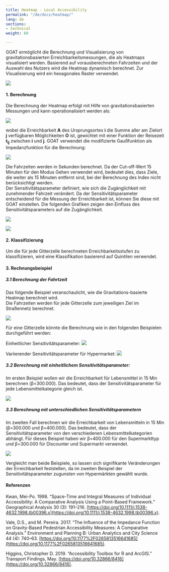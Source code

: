 ```yaml
---
title: Heatmap - Local Accessibility
permalink: "/de/docs/heatmap/"
lang: de
sections:
- technical
weight: 60

---
```

GOAT ermöglicht die Berechnung und Visualisierung von gravitationsbasierten Erreichbarkeitsmessungen, die als Heatmaps visualisiert werden. Basierend auf vorausberechneten Fahrzeiten und der Auswahl des Nutzers wird die Heatmap dynamisch berechnet. Zur Visualisierung wird ein hexagonales Raster verwendet.

![](/images/docs/technical_documentation/heatmap/heatmap.webp)

#### 1. Berechnung

Die Berechnung der Heatmap erfolgt mit Hilfe von gravitationsbasierten Messungen und kann operationalisiert werden als:

![](/images/docs/technical_documentation/heatmap/place-based_accessibility_measures.webp)

wobei die Erreichbarkeit <b>A</b> des Ursprungsortes <b>i</b> die Summe aller am Zielort <b>j</b> verfügbaren Möglichkeiten <b>O</b> ist, gewichtet mit einer Funktion der Reisezeit <b> t<sub>ij</sub></b> zwischen <b>i</b> und <b>j</b>. GOAT verwendet die modifizierte Gaußfunktion als Impedanzfunktion für die Berechnung:

![](/images/docs/technical_documentation/heatmap/Gaussian_function.webp)

Die Fahrzeiten werden in Sekunden berechnet. Da der Cut-off-Wert 15 Minuten für den Modus Gehen verwendet wird, bedeutet dies, dass Ziele, die weiter als 15 Minuten entfernt sind, bei der Berechnung des Index nicht berücksichtigt werden.  
 Der Sensitivitätsparameter definiert, wie sich die Zugänglichkeit mit zunehmender Fahrzeit verändert. Da der Sensitivitätsparameter entscheidend für die Messung der Erreichbarkeit ist, können Sie diese mit GOAT einstellen. Die folgenden Grafiken zeigen den Einfluss des Sensitivitätsparameters auf die Zugänglichkeit.

![](/images/docs/technical_documentation/heatmap/sensitivity_index_20000.webp)

![](/images/docs/technical_documentation/heatmap/sensitivity_index_30000.webp)

#### 2. Klassifizierung

Um die für jede Gitterzelle berechneten Erreichbarkeitsstufen zu klassifizieren, wird eine Klassifikation basierend auf Quintilen verwendet.

#### 3. Rechnungsbeispiel

##### 3.1 Berechnung der Fahrtzeit

Das folgende Beispiel veranschaulicht, wie die Gravitations-basierte Heatmap berechnet wird.  
Die Fahrzeiten werden für jede Gitterzelle zum jeweiligen Ziel im Straßennetz berechnet.

![](/images/docs/technical_documentation/heatmap/grid_groceries.webp)

Für eine Gitterzelle könnte die Berechnung wie in den folgenden Beispielen durchgeführt werden:

Einheitlicher Sensitivitätsparameter: ![](/images/docs/technical_documentation/heatmap/accessiblity_uniform_sensitivity-index.webp) 

Variierender Sensitivitätsparameter für Hypermarket: ![](/images/docs/technical_documentation/heatmap/accessiblity_different_sensitivity-indices.webp)

##### 3.2 Berechnung mit einheitlichem Sensitivitätsparameter: 

Im ersten Beispiel wollen wir die Erreichbarkeit für Lebensmittel in 15 Min berechnen (β=300.000).
Das bedeutet, dass der Sensitivitätsparameter für jede Lebensmittelkategorie gleich ist.


![](/images/docs/technical_documentation/heatmap/uniform_sensitivity.webp)

##### 3.3 Berechnung mit unterschiedlichen Sensitivitätsparametern

Im zweiten Fall berechnen wir die Erreichbarkeit von Lebensmitteln in 15 Min (β=300.000 und β=400.000). Das bedeutet, dass der Sensitivitätsparameter von den verschiedenen Lebensmittelkategorien abhängt. Für dieses Beispiel haben wir β=400.000 für den Supermarkttyp und β=300.000 für Discounter und Supermarkt verwendet.


![](/images/docs/technical_documentation/heatmap/different_sensitivity.webp)

Vergleicht man beide Beispiele, so lassen sich signifikante Veränderungen der Erreichbarkeit feststellen, da im zweiten Beispiel der Sensitivitätsparameter zugunsten von Hypermärkten gewählt wurde.

#### Referenzen

Kwan, Mei-Po. 1998. “Space-Time and Integral Measures of Individual Accessibility: A Comparative Analysis Using a Point-Based Framework.” Geographical Analysis 30 (3): 191–216. [https://doi.org/10.1111/j.1538-4632.1998.tb00396.x](https://doi.org/10.1111/j.1538-4632.1998.tb00396.x).

Vale, D.S., and M. Pereira. 2017. “The Influence of the Impedance Function on Gravity-Based Pedestrian Accessibility Measures: A Comparative Analysis.” Environment and Planning B: Urban Analytics and City Science 44 (4): 740–63. [https://doi.org/10.1177%2F0265813516641685](https://doi.org/10.1177%2F0265813516641685).

Higgins, Christopher D. 2019. “Accessibility Toolbox for R and ArcGIS.” Transport Findings, May. [https://doi.org/10.32866/8416](https://doi.org/10.32866/8416).
